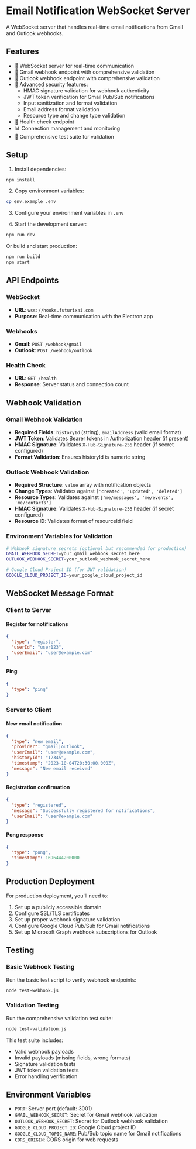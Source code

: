 # Email Notification WebSocket Server

A WebSocket server that handles real-time email notifications from Gmail and Outlook webhooks.

## Features

- 🔌 WebSocket server for real-time communication
- 📧 Gmail webhook endpoint with comprehensive validation
- 📧 Outlook webhook endpoint with comprehensive validation
- 🔐 Advanced security features:
  - HMAC signature validation for webhook authenticity
  - JWT token verification for Gmail Pub/Sub notifications
  - Input sanitization and format validation
  - Email address format validation
  - Resource type and change type validation
- 💚 Health check endpoint
- 📊 Connection management and monitoring
- 🧪 Comprehensive test suite for validation

## Setup

1. Install dependencies:
```bash
npm install
```

2. Copy environment variables:
```bash
cp env.example .env
```

3. Configure your environment variables in `.env`

4. Start the development server:
```bash
npm run dev
```

Or build and start production:
```bash
npm run build
npm start
```

## API Endpoints

### WebSocket
- **URL**: `wss://hooks.futurixai.com`
- **Purpose**: Real-time communication with the Electron app

### Webhooks
- **Gmail**: `POST /webhook/gmail`
- **Outlook**: `POST /webhook/outlook`

### Health Check
- **URL**: `GET /health`
- **Response**: Server status and connection count

## Webhook Validation

### Gmail Webhook Validation
- **Required Fields**: `historyId` (string), `emailAddress` (valid email format)
- **JWT Token**: Validates Bearer tokens in Authorization header (if present)
- **HMAC Signature**: Validates `X-Hub-Signature-256` header (if secret configured)
- **Format Validation**: Ensures historyId is numeric string

### Outlook Webhook Validation
- **Required Structure**: `value` array with notification objects
- **Change Types**: Validates against `['created', 'updated', 'deleted']`
- **Resource Types**: Validates against `['me/messages', 'me/events', 'me/contacts']`
- **HMAC Signature**: Validates `X-Hub-Signature-256` header (if secret configured)
- **Resource ID**: Validates format of resourceId field

### Environment Variables for Validation
```bash
# Webhook signature secrets (optional but recommended for production)
GMAIL_WEBHOOK_SECRET=your_gmail_webhook_secret_here
OUTLOOK_WEBHOOK_SECRET=your_outlook_webhook_secret_here

# Google Cloud Project ID (for JWT validation)
GOOGLE_CLOUD_PROJECT_ID=your_google_cloud_project_id
```

## WebSocket Message Format

### Client to Server

#### Register for notifications
```json
{
  "type": "register",
  "userId": "user123",
  "userEmail": "user@example.com"
}
```

#### Ping
```json
{
  "type": "ping"
}
```

### Server to Client

#### New email notification
```json
{
  "type": "new_email",
  "provider": "gmail|outlook",
  "userEmail": "user@example.com",
  "historyId": "12345",
  "timestamp": "2023-10-04T20:30:00.000Z",
  "message": "New email received"
}
```

#### Registration confirmation
```json
{
  "type": "registered",
  "message": "Successfully registered for notifications",
  "userEmail": "user@example.com"
}
```

#### Pong response
```json
{
  "type": "pong",
  "timestamp": 1696444200000
}
```

## Production Deployment

For production deployment, you'll need to:

1. Set up a publicly accessible domain
2. Configure SSL/TLS certificates
3. Set up proper webhook signature validation
4. Configure Google Cloud Pub/Sub for Gmail notifications
5. Set up Microsoft Graph webhook subscriptions for Outlook

## Testing

### Basic Webhook Testing
Run the basic test script to verify webhook endpoints:
```bash
node test-webhook.js
```

### Validation Testing
Run the comprehensive validation test suite:
```bash
node test-validation.js
```

This test suite includes:
- Valid webhook payloads
- Invalid payloads (missing fields, wrong formats)
- Signature validation tests
- JWT token validation tests
- Error handling verification

## Environment Variables

- `PORT`: Server port (default: 3001)
- `GMAIL_WEBHOOK_SECRET`: Secret for Gmail webhook validation
- `OUTLOOK_WEBHOOK_SECRET`: Secret for Outlook webhook validation
- `GOOGLE_CLOUD_PROJECT_ID`: Google Cloud project ID
- `GOOGLE_CLOUD_TOPIC_NAME`: Pub/Sub topic name for Gmail notifications
- `CORS_ORIGIN`: CORS origin for web requests
